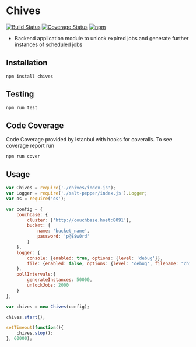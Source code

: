 # Chives
[![Build Status](https://travis-ci.org/GannettDigital/SpiceRack.svg?branch=master)](https://travis-ci.org/GannettDigital/SpiceRack)
[![Coverage Status](https://coveralls.io/repos/GannettDigital/SpiceRack/badge.svg?branch=master&service=github)](https://coveralls.io/github/GannettDigital/SpiceRack?branch=master)
[![npm](https://img.shields.io/npm/v/chives.svg)](https://www.npmjs.com/package/chives)

- Backend application module to unlock expired jobs and generate further instances of scheduled jobs

## Installation
```npm install chives```

## Testing
```npm run test```
 
## Code Coverage
Code Coverage provided by Istanbul with hooks for coveralls.  To see coverage report run

```
npm run cover
```

## Usage
```javascript
var Chives = require('./chives/index.js');
var Logger = require('./salt-pepper/index.js').Logger;
var os = require('os');

var config = {
    couchbase: {
        cluster: ['http://couchbase.host:8091'],
        bucket: {
            name: 'bucket_name',
            password: 'p@$$w0rd'
        }
    },
    logger: {
        console: {enabled: true, options: {level: 'debug'}},
        file: {enabled: false, options: {level: 'debug', filename: "chives.log"}}
    },
    pollIntervals:{
        generateInstances: 50000,
        unlockJobs: 2000
    }
};

var chives = new Chives(config);

chives.start();

setTimeout(function(){
    chives.stop();
}, 60000);

```